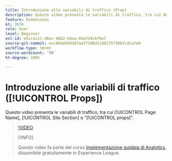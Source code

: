 ```yaml
---
title: Introduzione alle variabili di traffico (Prop)
description: Questo video presenta le variabili di traffico, tra cui Nome pagina, Sezione sito e “prop”.
feature: Dimensions
kt: 3576
role: User
level: Beginner
exl-id: e5ccac21-d0ac-4882-b8aa-0da749cbf6e7
source-git-commit: ecc86de650d87aa7f3d8d1cb6275f38b7cdca7e0
workflow-type: tm+mt
source-wordcount: '56'
ht-degree: 100%

---
```


# Introduzione alle variabili di traffico ([!UICONTROL Props])

Questo video presenta le variabili di traffico, tra cui [!UICONTROL Page Name], [!UICONTROL Site Section] e “[!UICONTROL props]”.

>[!VIDEO](https://video.tv.adobe.com/v/28767/?quality=12&learn=on)

>[!INFO]
>
> Questo video fa parte del corso [Implementazione guidata di Analytics](https://experienceleague.adobe.com/?recommended=Analytics-D-1-2019.1&amp;lang=it), disponibile gratuitamente in Experience League.
